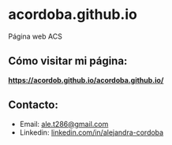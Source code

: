 # acordoba.github.io
Página web ACS

## Cómo visitar mi página:
**https://acordob.github.io/acordoba.github.io/**

## Contacto: 
- Email: ale.t286@gmail.com
- Linkedin: [linkedin.com/in/alejandra-cordoba](https://linkedin.com/in/alejandra-cordoba)

